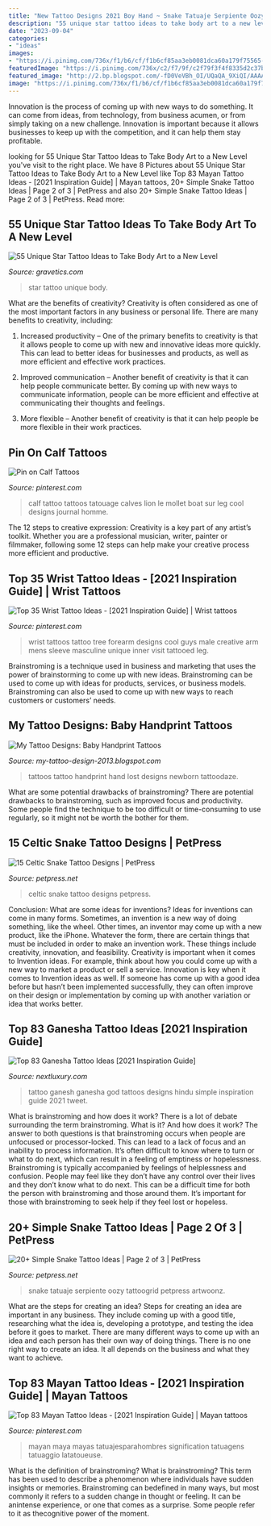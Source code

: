 ```yaml
---
title: "New Tattoo Designs 2021 Boy Hand ~ Snake Tatuaje Serpiente Oozy Tattoogrid Petpress Artwoonz"
description: "55 unique star tattoo ideas to take body art to a new level"
date: "2023-09-04"
categories:
- "ideas"
images:
- "https://i.pinimg.com/736x/f1/b6/cf/f1b6cf85aa3eb0081dca60a179f75565--male-tattoo-tattoos-for-men.jpg"
featuredImage: "https://i.pinimg.com/736x/c2/f7/9f/c2f79f3f4f8335d2c37bf4f6510c0a02--calf-tattoos-calves.jpg"
featured_image: "http://2.bp.blogspot.com/-fD0VeVBh_OI/UQaQA_9XiQI/AAAAAAAAUR0/ZXkOqRcXkJo/s1600/Hand+prints+copy.jpg"
image: "https://i.pinimg.com/736x/f1/b6/cf/f1b6cf85aa3eb0081dca60a179f75565--male-tattoo-tattoos-for-men.jpg"
---
```



Innovation is the process of coming up with new ways to do something. It can come from ideas, from technology, from business acumen, or from simply taking on a new challenge. Innovation is important because it allows businesses to keep up with the competition, and it can help them stay profitable.

	

		
looking for 55 Unique Star Tattoo Ideas to Take Body Art to a New Level you've visit to the right place. We have 8 Pictures about 55 Unique Star Tattoo Ideas to Take Body Art to a New Level like Top 83 Mayan Tattoo Ideas - [2021 Inspiration Guide] | Mayan tattoos, 20+ Simple Snake Tattoo Ideas | Page 2 of 3 | PetPress and also 20+ Simple Snake Tattoo Ideas | Page 2 of 3 | PetPress. Read more:
		
    
## 55 Unique Star Tattoo Ideas To Take Body Art To A New Level

<img loading=lazy src="https://www.gravetics.com/wp-content/uploads/2017/03/ink-startattoo-tattooed-doxxtattoo.jpg" onerror="this.onerror=null;this.src='https://tse3.mm.bing.net/th?id=OIP.EpXfBKtx18V55z9TKgEDUAHaHa&amp;pid=15.1';" alt="55 Unique Star Tattoo Ideas to Take Body Art to a New Level">

_Source: gravetics.com_

>star tattoo unique body. 

	

What are the benefits of creativity?
Creativity is often considered as one of the most important factors in any business or personal life. There are many benefits to creativity, including: 
1. Increased productivity – One of the primary benefits to creativity is that it allows people to come up with new and innovative ideas more quickly. This can lead to better ideas for businesses and products, as well as more efficient and effective work practices.

2. Improved communication – Another benefit of creativity is that it can help people communicate better. By coming up with new ways to communicate information, people can be more efficient and effective at communicating their thoughts and feelings.

3. More flexible – Another benefit of creativity is that it can help people be more flexible in their work practices.

    
## Pin On Calf Tattoos

<img loading=lazy src="https://i.pinimg.com/736x/c2/f7/9f/c2f79f3f4f8335d2c37bf4f6510c0a02--calf-tattoos-calves.jpg" onerror="this.onerror=null;this.src='https://tse3.mm.bing.net/th?id=OIP.kTe_6d5HOtkHZrZziNyMzgHaHa&amp;pid=15.1';" alt="Pin on Calf Tattoos">

_Source: pinterest.com_

>calf tattoo tattoos tatouage calves lion le mollet boat sur leg cool designs journal homme. 

	

The 12 steps to creative expression:
Creativity is a key part of any artist’s toolkit. Whether you are a professional musician, writer, painter or filmmaker, following some 12 steps can help make your creative process more efficient and productive.

    
## Top 35 Wrist Tattoo Ideas - [2021 Inspiration Guide] | Wrist Tattoos

<img loading=lazy src="https://i.pinimg.com/736x/4c/7f/60/4c7f6027a684b4fb280833fc54289d4c.jpg" onerror="this.onerror=null;this.src='https://tse2.mm.bing.net/th?id=OIP.cXnemHDK8i_zYGBP5ByhzgAAAA&amp;pid=15.1';" alt="Top 35 Wrist Tattoo Ideas - [2021 Inspiration Guide] | Wrist tattoos">

_Source: pinterest.com_

>wrist tattoos tattoo tree forearm designs cool guys male creative arm mens sleeve masculine unique inner visit tattooed leg. 

	

Brainstroming is a technique used in business and marketing that uses the power of brainstorming to come up with new ideas. Brainstroming can be used to come up with ideas for products, services, or business models. Brainstroming can also be used to come up with new ways to reach customers or customers’ needs.

    
## My Tattoo Designs: Baby Handprint Tattoos

<img loading=lazy src="http://2.bp.blogspot.com/-fD0VeVBh_OI/UQaQA_9XiQI/AAAAAAAAUR0/ZXkOqRcXkJo/s1600/Hand+prints+copy.jpg" onerror="this.onerror=null;this.src='https://tse3.mm.bing.net/th?id=OIP.S02aIcT1bjdnTgJ9mRYINgHaE6&amp;pid=15.1';" alt="My Tattoo Designs: Baby Handprint Tattoos">

_Source: my-tattoo-design-2013.blogspot.com_

>tattoos tattoo handprint hand lost designs newborn tattoodaze. 

	

What are some potential drawbacks of brainstroming?
There are potential drawbacks to brainstroming, such as improved focus and productivity. Some people find the technique to be too difficult or time-consuming to use regularly, so it might not be worth the bother for them.

    
## 15 Celtic Snake Tattoo Designs | PetPress

<img loading=lazy src="https://cdn.petpress.net/wp-content/uploads/2020/03/12024107/celtic-snake-tattoo.jpg" onerror="this.onerror=null;this.src='https://tse4.mm.bing.net/th?id=OIP.fAyRgQ5VAosks3gMnUE9DAHaIp&amp;pid=15.1';" alt="15 Celtic Snake Tattoo Designs | PetPress">

_Source: petpress.net_

>celtic snake tattoo designs petpress. 

	

Conclusion: What are some ideas for inventions?
Ideas for inventions can come in many forms. Sometimes, an invention is a new way of doing something, like the wheel. Other times, an inventor may come up with a new product, like the iPhone. Whatever the form, there are certain things that must be included in order to make an invention work. These things include creativity, innovation, and feasibility. 
Creativity is important when it comes to Invention ideas. For example, think about how you could come up with a new way to market a product or sell a service. Innovation is key when it comes to Invention ideas as well. If someone has come up with a good idea before but hasn’t been implemented successfully, they can often improve on their design or implementation by coming up with another variation or idea that works better.

    
## Top 83 Ganesha Tattoo Ideas [2021 Inspiration Guide]

<img loading=lazy src="https://nextluxury.com/wp-content/uploads/small-simple-guys-dotwork-ganesh-god-tattoo-design-ideas.jpg" onerror="this.onerror=null;this.src='https://tse3.mm.bing.net/th?id=OIP.FAGquFvY4JljVfcaCgoNpgHaHa&amp;pid=15.1';" alt="Top 83 Ganesha Tattoo Ideas [2021 Inspiration Guide]">

_Source: nextluxury.com_

>tattoo ganesh ganesha god tattoos designs hindu simple inspiration guide 2021 tweet. 

	

What is brainstroming and how does it work?
There is a lot of debate surrounding the term brainstroming. What is it? And how does it work? The answer to both questions is that brainstroming occurs when people are unfocused or processor-locked. This can lead to a lack of focus and an inability to process information. It’s often difficult to know where to turn or what to do next, which can result in a feeling of emptiness or hopelessness.
Brainstroming is typically accompanied by feelings of helplessness and confusion. People may feel like they don’t have any control over their lives and they don’t know what to do next. This can be a difficult time for both the person with brainstroming and those around them. It’s important for those with brainstroming to seek help if they feel lost or hopeless.

    
## 20+ Simple Snake Tattoo Ideas | Page 2 Of 3 | PetPress

<img loading=lazy src="https://cdn.petpress.net/wp-content/uploads/2020/03/12033123/simple-snake-tattoo-design-idea.jpg" onerror="this.onerror=null;this.src='https://tse4.mm.bing.net/th?id=OIP.qUZ5JcKy_xIsIhk3w-2gEwHaHa&amp;pid=15.1';" alt="20+ Simple Snake Tattoo Ideas | Page 2 of 3 | PetPress">

_Source: petpress.net_

>snake tatuaje serpiente oozy tattoogrid petpress artwoonz. 

	

What are the steps for creating an idea?
Steps for creating an idea are important in any business. They include coming up with a good title, researching what the idea is, developing a prototype, and testing the idea before it goes to market. 
There are many different ways to come up with an idea and each person has their own way of doing things. There is no one right way to create an idea. It all depends on the business and what they want to achieve.

    
## Top 83 Mayan Tattoo Ideas - [2021 Inspiration Guide] | Mayan Tattoos

<img loading=lazy src="https://i.pinimg.com/736x/f1/b6/cf/f1b6cf85aa3eb0081dca60a179f75565--male-tattoo-tattoos-for-men.jpg" onerror="this.onerror=null;this.src='https://tse4.mm.bing.net/th?id=OIP.W2nJ96CVbpO4nise3RbprwHaHa&amp;pid=15.1';" alt="Top 83 Mayan Tattoo Ideas - [2021 Inspiration Guide] | Mayan tattoos">

_Source: pinterest.com_

>mayan maya mayas tatuajesparahombres signification tatuagens tatuaggio latatoueuse. 

	

What is the definition of brainstroming?
What is brainstroming? This term has been used to describe a phenomenon where individuals have sudden insights or memories. Brainstroming can bedefined in many ways, but most commonly it refers to a sudden change in thought or feeling. It can be anintense experience, or one that comes as a surprise. Some people refer to it as thecognitive power of the moment.

